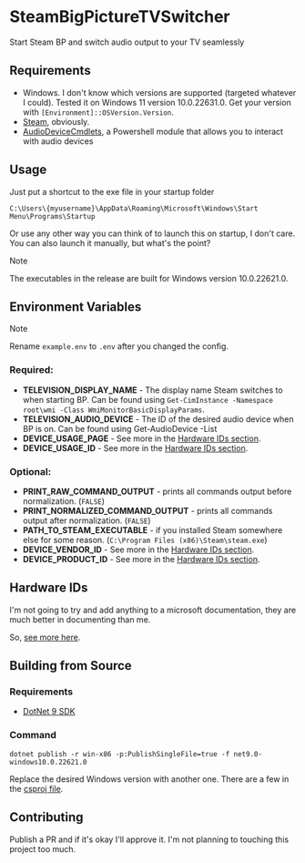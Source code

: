 # SteamBigPictureTVSwitcher
Start Steam BP and switch audio output to your TV seamlessly

## Requirements
- Windows. I don't know which versions are supported (targeted whatever I could). Tested it on Windows 11 version 10.0.22631.0. Get your version with `[Environment]::OSVersion.Version`.
- [Steam](https://store.steampowered.com/), obviously.
- [AudioDeviceCmdlets](https://www.powershellgallery.com/packages/AudioDeviceCmdlets/3.1.0.2), a Powershell module that allows you to interact with audio devices

## Usage
Just put a shortcut to the exe file in your startup folder

`C:\Users\{myusername}\AppData\Roaming\Microsoft\Windows\Start Menu\Programs\Startup`

Or use any other way you can think of to launch this on startup, I don't care. You can also launch it manually, but what's the point?
> [!NOTE]
> The executables in the release are built for Windows version 10.0.22621.0.


## Environment Variables
> [!NOTE]
> Rename `example.env` to `.env` after you changed the config.

### Required:

- **TELEVISION_DISPLAY_NAME** - The display name Steam switches to when starting BP. Can be found using `Get-CimInstance -Namespace root\wmi -Class WmiMonitorBasicDisplayParams`.
- **TELEVISION_AUDIO_DEVICE** - The ID of the desired audio device when BP is on. Can be found using Get-AudioDevice -List
- **DEVICE_USAGE_PAGE** - See more in the [Hardware IDs section](#hardware-ids).
- **DEVICE_USAGE_ID** - See more in the [Hardware IDs section](#hardware-ids).

### Optional:

- **PRINT_RAW_COMMAND_OUTPUT** - prints all commands output before normalization. (`FALSE`)
- **PRINT_NORMALIZED_COMMAND_OUTPUT** - prints all commands output after normalization. (`FALSE`)
- **PATH_TO_STEAM_EXECUTABLE** - if you installed Steam somewhere else for some reason. (`C:\Program Files (x86)\Steam\steam.exe`)
- **DEVICE_VENDOR_ID** - See more in the [Hardware IDs section](#hardware-ids).
- **DEVICE_PRODUCT_ID** - See more in the [Hardware IDs section](#hardware-ids).



## Hardware IDs
I'm not going to try and add anything to a microsoft documentation, they are much better in documenting than me.

So, [see more here](https://learn.microsoft.com/en-us/uwp/api/windows.devices.humaninterfacedevice.hiddevice?view=winrt-22000).

## Building from Source

### Requirements

- [DotNet 9 SDK](https://dotnet.microsoft.com/en-us/download/dotnet/9.0#:~:text=SDK%209.0.102)

### Command
`dotnet publish -r win-x86 -p:PublishSingleFile=true -f net9.0-windows10.0.22621.0`

Replace the desired Windows version with another one. There are a few in the [csproj file](SteamBigPictureTVSwitcher/SteamBigPictureTVSwitcher.csproj).


## Contributing
Publish a PR and if it's okay I'll approve it. I'm not planning to touching this project too much.